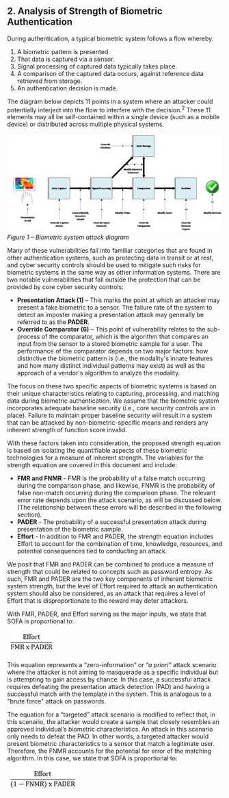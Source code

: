 ## 2. Analysis of Strength of Biometric Authentication
During authentication, a typical biometric system follows a flow whereby:

1.	A biometric pattern is presented.
1.	That data is captured via a sensor.
1.	Signal processing of captured data typically takes place.
1.	A comparison of the captured data occurs, against reference data retrieved from storage.
1.	An authentication decision is made.

The diagram below depicts 11 points in a system where an attacker could potentially interject into the flow to interfere with the decision.<sup>2</sup> These 11 elements may all be self-contained within a single device (such as a mobile device) or distributed across multiple physical systems.

![](media/attackdiagram.png)
*Figure 1 – Biometric system attack diagram*

Many of these vulnerabilities fall into familiar categories that are found in other authentication systems, such as protecting data in transit or at rest, and cyber security controls should be used to mitigate such risks for biometric systems in the same way as other information systems. There are two notable vulnerabilities that fall outside the protection that can be provided by core cyber security controls:

- **Presentation Attack (1)** – This marks the point at which an attacker may present a fake biometric to a sensor. The failure rate of the system to detect an imposter making a presentation attack may generally be referred to as the **PADER**.
- **Override Comparator (6)** – This point of vulnerability relates to the sub-process of the comparator, which is the algorithm that compares an input from the sensor to a stored biometric sample for a user. The performance of the comparator depends on two major factors: how distinctive the biometric pattern is (i.e., the modality's innate features and how many distinct individual patterns may exist) as well as the approach of a vendor's algorithm to analyze the modality.

The focus on these two specific aspects of biometric systems is based on their unique characteristics relating to capturing, processing, and matching data during biometric authentication. We assume that the biometric system incorporates adequate baseline security (i.e., core security controls are in place). Failure to maintain proper baseline security will result in a system that can be attacked by non-biometric-specific means and renders any inherent strength of function score invalid. 

With these factors taken into consideration, the proposed strength equation is based on isolating the quantifiable aspects of these biometric technologies for a measure of inherent strength. The variables for the strength equation are covered in this document and include:

- **FMR and FNMR** - FMR is the probability of a false match occurring during the comparison phase, and likewise, FNMR is the probability of false non-match occurring during the comparison phase. The relevant error rate depends upon the attack scenario, as will be discussed below. (The relationship between these errors will be described in the following section).
- **PADER** - The probability of a successful presentation attack during presentation of the biometric sample.
- **Effort** - In addition to FMR and PADER, the strength equation includes Effort to account for the combination of time, knowledge, resources, and potential consequences tied to conducting an attack.

We posit that FMR and PADER can be combined to produce a measure of strength that could be related to concepts such as password entropy. As such, FMR and PADER are the two key components of inherent biometric system strength, but the level of Effort required to attack an authentication system should also be considered, as an attack that requires a level of Effort that is disproportionate to the reward may deter attackers.

With FMR, PADER, and Effort serving as the major inputs, we state that SOFA is proportional to:

![](media/zeroinfosofa.png)

This equation represents a “zero-information” or *“a priori”* attack scenario where the attacker is not aiming to masquerade as a specific individual but is attempting to gain access by chance. In this case, a successful attack requires defeating the presentation attack detection (PAD) and having a successful match with the template in the system. This is analogous to a "brute force" attack on passwords. 

The equation for a “targeted” attack scenario is modified to reflect that, in this scenario, the attacker would create a sample that closely resembles an approved individual’s biometric characteristics. An attack in this scenario only needs to defeat the PAD. In other words, a targeted attacker would present biometric characteristics to a sensor that match a legitimate user. Therefore, the FNMR accounts for the potential for error of the matching algorithm. In this case, we state that SOFA is proportional to:

![](media/targetedsofa.png)

